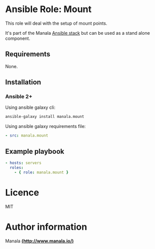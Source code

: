 # Ansible Role: Mount

This role will deal with the setup of mount points.

It's part of the Manala <a href="http://www.manala.io" target="_blank">Ansible stack</a> but can be used as a stand alone component.

## Requirements

None.

## Installation

### Ansible 2+

Using ansible galaxy cli:

```bash
ansible-galaxy install manala.mount
```

Using ansible galaxy requirements file:

```yaml
- src: manala.mount
```

## Example playbook

```yaml
- hosts: servers
  roles:
    - { role: manala.mount }
```

# Licence

MIT

# Author information

Manala [**(http://www.manala.io/)**](http://www.manala.io)
